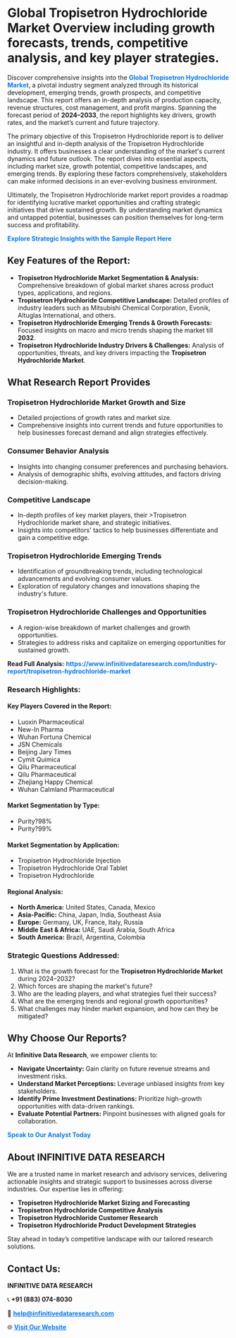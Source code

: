 <h1>Global Tropisetron Hydrochloride Market Overview including growth forecasts, trends, competitive analysis, and key player strategies.</h1>
<p>
Discover comprehensive insights into the 
<a href="https://www.infinitivedataresearch.com/industry-report/tropisetron-hydrochloride-market" rel="dofollow" style="color: #007BFF; text-decoration: none;"><strong>Global Tropisetron Hydrochloride Market</strong></a>, a pivotal industry segment analyzed through its historical development, emerging trends, growth prospects, and competitive landscape. This report offers an in-depth analysis of production capacity, revenue structures, cost management, and profit margins. Spanning the forecast period of <strong>2024–2033</strong>, the report highlights key drivers, growth rates, and the market’s current and future trajectory.
</p>
<p>
The primary objective of this Tropisetron Hydrochloride report is to deliver an insightful and in-depth analysis of the Tropisetron Hydrochloride industry. It offers businesses a clear understanding of the market's current dynamics and future outlook. The report dives into essential aspects, including market size, growth potential, competitive landscapes, and emerging trends. By exploring these factors comprehensively, stakeholders can make informed decisions in an ever-evolving business environment.
</p>
<p>
Ultimately, the Tropisetron Hydrochloride market report provides a roadmap for identifying lucrative market opportunities and crafting strategic initiatives that drive sustained growth. By understanding market dynamics and untapped potential, businesses can position themselves for long-term success and profitability.
</p>
<p>
<a href="https://www.infinitivedataresearch.com/request-sample/reportId=103554" style="color: #007BFF; text-decoration: none;"><strong>Explore Strategic Insights with the Sample Report Here</strong></a>
</p>

<h2>Key Features of the Report:</h2>
<ul>
<li><strong>Tropisetron Hydrochloride Market Segmentation & Analysis:</strong> Comprehensive breakdown of global market shares across product types, applications, and regions.</li>
<li><strong>Tropisetron Hydrochloride Competitive Landscape:</strong> Detailed profiles of industry leaders such as Mitsubishi Chemical Corporation, Evonik, Altuglas International, and others.</li>
<li><strong>Tropisetron Hydrochloride Emerging Trends & Growth Forecasts:</strong> Focused insights on macro and micro trends shaping the market till <strong>2032</strong>.</li>
<li><strong>Tropisetron Hydrochloride Industry Drivers & Challenges:</strong> Analysis of opportunities, threats, and key drivers impacting the <strong>Tropisetron Hydrochloride Market</strong>.</li>
</ul>

<h2>What Research Report Provides</h2>
<h3>Tropisetron Hydrochloride Market Growth and Size</h3>
<ul>
<li>Detailed projections of growth rates and market size.</li>
<li>Comprehensive insights into current trends and future opportunities to help businesses forecast demand and align strategies effectively.</li>
</ul>

<h3>Consumer Behavior Analysis</h3>
<ul>
<li>Insights into changing consumer preferences and purchasing behaviors.</li>
<li>Analysis of demographic shifts, evolving attitudes, and factors driving decision-making.</li>
</ul>

<h3>Competitive Landscape</h3>
<ul>
<li>In-depth profiles of key market players, their >Tropisetron Hydrochloride market share, and strategic initiatives.</li>
<li>Insights into competitors' tactics to help businesses differentiate and gain a competitive edge.</li>
</ul>

<h3>Tropisetron Hydrochloride Emerging Trends</h3>
<ul>
<li>Identification of groundbreaking trends, including technological advancements and evolving consumer values.</li>
<li>Exploration of regulatory changes and innovations shaping the industry's future.</li>
</ul>

<h3>Tropisetron Hydrochloride Challenges and Opportunities</h3>
<ul>
<li>A region-wise breakdown of market challenges and growth opportunities.</li>
<li>Strategies to address risks and capitalize on emerging opportunities for sustained growth.</li>
</ul>
<p><strong>Read Full Analysis:</strong> <a href="https://www.infinitivedataresearch.com/industry-report/tropisetron-hydrochloride-market" rel="dofollow" style="color: #007BFF; text-decoration: none;"><strong>https://www.infinitivedataresearch.com/industry-report/tropisetron-hydrochloride-market</strong></a></p>
<h3>Research Highlights:</h3>
<h4>Key Players Covered in the Report:</h4>
<ul><li>Luoxin Pharmaceutical</li><li>New-In Pharma</li><li>Wuhan Fortuna Chemical</li><li>JSN Chemicals</li><li>Beijing Jary Times</li><li>Cymit Quimica</li><li>Qilu Pharmaceutical</li><li>Qilu Pharmaceutical</li><li>Zhejiang Happy Chemical</li><li>Wuhan Calmland Pharmaceutical</li></ul>
<h4>Market Segmentation by Type:</h4>
<ul><li>Purity?98%</li><li>Purity?99%</li></ul>
<h4>Market Segmentation by Application:</h4>
<ul><li>Tropisetron Hydrochloride Injection</li><li>Tropisetron Hydrochloride Oral Tablet</li><li>Tropisetron Hydrochloride</li></ul>

<h4>Regional Analysis:</h4>
<ul>
<li><strong>North America:</strong> United States, Canada, Mexico</li>
<li><strong>Asia-Pacific:</strong> China, Japan, India, Southeast Asia</li>
<li><strong>Europe:</strong> Germany, UK, France, Italy, Russia</li>
<li><strong>Middle East & Africa:</strong> UAE, Saudi Arabia, South Africa</li>
<li><strong>South America:</strong> Brazil, Argentina, Colombia</li>
</ul>

<h3>Strategic Questions Addressed:</h3>
<ol>
<li>What is the growth forecast for the <strong>Tropisetron Hydrochloride Market</strong> during 2024–2032?</li>
<li>Which forces are shaping the market's future?</li>
<li>Who are the leading players, and what strategies fuel their success?</li>
<li>What are the emerging trends and regional growth opportunities?</li>
<li>What challenges may hinder market expansion, and how can they be mitigated?</li>
</ol>

<h2>Why Choose Our Reports?</h2>
<p>At <strong>Infinitive Data Research</strong>, we empower clients to:</p>
<ul>
<li><strong>Navigate Uncertainty:</strong> Gain clarity on future revenue streams and investment risks.</li>
<li><strong>Understand Market Perceptions:</strong> Leverage unbiased insights from key stakeholders.</li>
<li><strong>Identify Prime Investment Destinations:</strong> Prioritize high-growth opportunities with data-driven rankings.</li>
<li><strong>Evaluate Potential Partners:</strong> Pinpoint businesses with aligned goals for collaboration.</li>
</ul>
<p><a href="https://www.infinitivedataresearch.com/industry-report/tropisetron-hydrochloride-market" rel="dofollow" style="color: #007BFF; text-decoration: none;"><strong>Speak to Our Analyst Today</strong></a></p>

<h2>About INFINITIVE DATA RESEARCH</h2>
<p>We are a trusted name in market research and advisory services, delivering actionable insights and strategic support to businesses across diverse industries. Our expertise lies in offering:</p>
<ul>
<li><strong>Tropisetron Hydrochloride Market Sizing and Forecasting</strong></li>
<li><strong>Tropisetron Hydrochloride Competitive Analysis</strong></li>
<li><strong>Tropisetron Hydrochloride Customer Research</strong></li>
<li><strong>Tropisetron Hydrochloride Product Development Strategies</strong></li>
</ul>
<p>Stay ahead in today’s competitive landscape with our tailored research solutions.</p>

<h2>Contact Us:</h2>
<p><strong>INFINITIVE DATA RESEARCH</strong></p>
<p>📞 <strong>+91 (883) 074-8030</strong></p>
<p>📧 <strong><a href="mailto:help@infinitivedataresearch.com" style="color: #007BFF;">help@infinitivedataresearch.com</a></strong></p>
<p>🌐 <strong><a href="https://www.infinitivedataresearch.com" rel="dofollow" style="color: #007BFF;">Visit Our Website</a></strong></p>